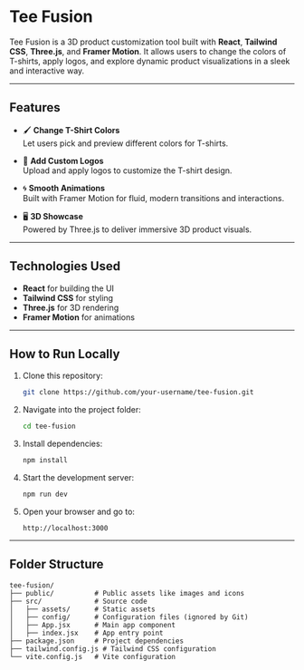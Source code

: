 # Tee Fusion

Tee Fusion is a 3D product customization tool built with **React**, **Tailwind CSS**, **Three.js**, and **Framer Motion**. It allows users to change the colors of T-shirts, apply logos, and explore dynamic product visualizations in a sleek and interactive way.

---

## Features

- 🖌️ **Change T-Shirt Colors**  
  Let users pick and preview different colors for T-shirts.
  
- 🎨 **Add Custom Logos**  
  Upload and apply logos to customize the T-shirt design.

- 🌀 **Smooth Animations**  
  Built with Framer Motion for fluid, modern transitions and interactions.

- 🖥️ **3D Showcase**  
  Powered by Three.js to deliver immersive 3D product visuals.

---

## Technologies Used

- **React** for building the UI  
- **Tailwind CSS** for styling  
- **Three.js** for 3D rendering  
- **Framer Motion** for animations  

---

## How to Run Locally

1. Clone this repository:  
   ```bash
   git clone https://github.com/your-username/tee-fusion.git
   ```

2. Navigate into the project folder:  
   ```bash
   cd tee-fusion
   ```

3. Install dependencies:  
   ```bash
   npm install
   ```

4. Start the development server:  
   ```bash
   npm run dev
   ```

5. Open your browser and go to:  
   ```
   http://localhost:3000
   ```

---

## Folder Structure

```plaintext
tee-fusion/
├── public/          # Public assets like images and icons
├── src/             # Source code
│   ├── assets/      # Static assets
│   ├── config/      # Configuration files (ignored by Git)
│   ├── App.jsx      # Main app component
│   ├── index.jsx    # App entry point
├── package.json     # Project dependencies
├── tailwind.config.js # Tailwind CSS configuration
└── vite.config.js   # Vite configuration
```



